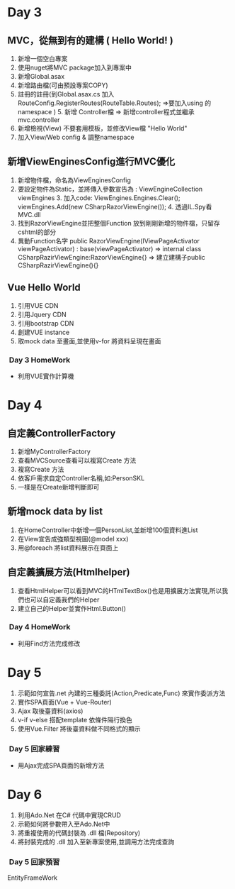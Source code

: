 #  Day 3
## MVC，從無到有的建構 ( Hello World! )
1. 新增一個空白專案
2. 使用nuget將MVC package加入到專案中
3. 新增Global.asax
4. 新增路由檔(可由預設專案COPY)
5. 註冊的註冊(到Global.asax.cs 加入
RouteConfig.RegisterRoutes(RouteTable.Routes); =>要加入using 的namespace ) 5. 新增 Controller檔 => 新增controller程式並繼承mvc.controller
6. 新增檢視(View) 不要套用模板，並修改View檔 "Hello World"
7. 加入View/Web config & 調整namespace
 
## 新增ViewEnginesConfig進行MVC優化
1. 新增物件檔，命名為ViewEnginesConfig
2. 要設定物件為Static，並將傳入參數宣告為 : ViewEngineCollection viewEngines 3. 加入code: ViewEngines.Engines.Clear();
        viewEngines.Add(new CSharpRazorViewEngine()); 4. 透過IL.Spy看MVC.dll
5. 找到RazorViewEngine並把整個Function 放到剛剛新增的物件檔，只留存 cshtml的部分
6. 異動Function名字
   public RazorViewEngine(IViewPageActivator viewPageActivator) : base(viewPageActivator) 
   => internal class CSharpRazirViewEngine:RazorViewEngine{}
   => 建立建構子public CSharpRazirViewEngine(){}
     
## Vue Hello World
1. 引用VUE CDN
2. 引用Jquery CDN
3. 引用bootstrap CDN
4. 創建VUE instance
5. 取mock data 至畫面,並使用v-for 將資料呈現在畫面
  
###  Day 3 HomeWork
* 利用VUE實作計算機

#  Day 4
## 自定義ControllerFactory
1. 新增MyControllerFactory
2. 查看MVCSource查看可以複寫Create 方法
3. 複寫Create 方法
4. 依客戶需求自定Controller名稱,如:PersonSKL
5. 一樣是在Create新增判斷即可

## 新增mock data by list
1. 在HomeController中新增一個PersonList,並新增100個資料進List
2. 在View宣告成強類型視圖(@model xxx)
3. 用@foreach 將list資料展示在頁面上

## 自定義擴展方法(Htmlhelper)
1. 查看HtmlHelper可以看到MVC的HTmlTextBox()也是用擴展方法實現,所以我們也可以自定義我們的Helper
2. 建立自己的Helper並實作Html.Button()

###  Day 4 HomeWork
* 利用Find方法完成修改

#  Day 5
1. 示範如何宣告.net 內建的三種委託(Action,Predicate,Func) 來實作委派方法
2. 實作SPA頁面(Vue + Vue-Router)
3. Ajax 取後臺資料(axios)
4. v-if v-else 搭配template 依條件隔行換色
5. 使用Vue.Filter 將後臺資料做不同格式的顯示

###  Day 5 回家練習
* 用Ajax完成SPA頁面的新增方法

#  Day 6
1. 利用Ado.Net 在C# 代碼中實現CRUD
2. 示範如何將參數帶入至Ado.Net中
3. 將重複使用的代碼封裝為 .dll 檔(Repository)
4. 將封裝完成的 .dll 加入至新專案使用,並調用方法完成查詢

###  Day 5 回家預習
 EntityFrameWork
